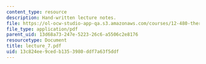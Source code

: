 ```yaml
---
content_type: resource
description: Hand-written lecture notes.
file: https://ol-ocw-studio-app-qa.s3.amazonaws.com/courses/12-480-thermodynamics-for-geoscientists-fall-2006/13c824ee9cedb1353980ddf7a63f5ddf_lecture_7.pdf
file_type: application/pdf
parent_uid: 13d68a73-247e-5223-26c6-a5506c2e8176
resourcetype: Document
title: lecture_7.pdf
uid: 13c824ee-9ced-b135-3980-ddf7a63f5ddf
---
```

